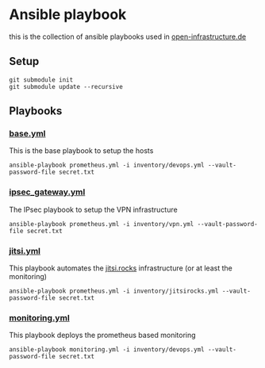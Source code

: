 # Ansible playbook

this is the collection of ansible playbooks used in [open-infrastructure.de](https://open-infrastructure.de)

## Setup

```
git submodule init
git submodule update --recursive
```

## Playbooks

### [base.yml](base.yml)

This is the base playbook to setup the hosts

```
ansible-playbook prometheus.yml -i inventory/devops.yml --vault-password-file secret.txt
```


### [ipsec_gateway.yml](ipsec_gateway.yml)

The IPsec playbook to setup the VPN infrastructure

```
ansible-playbook prometheus.yml -i inventory/vpn.yml --vault-password-file secret.txt
```


### [jitsi.yml](jitsi.yml)

This playbook automates the [jitsi.rocks](https://jitsi.rocks) infrastructure (or at least the monitoring)

```
ansible-playbook prometheus.yml -i inventory/jitsirocks.yml --vault-password-file secret.txt
```


### [monitoring.yml](monitoring.yml)

This playbook deploys the prometheus based monitoring

```
ansible-playbook monitoring.yml -i inventory/devops.yml --vault-password-file secret.txt
```


